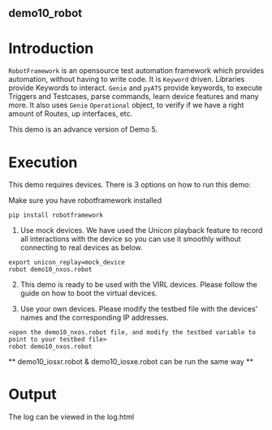 ## demo10_robot

# Introduction

`RobotFramework` is an opensource test automation framework which provides automation,
without having to write code. It is `Keyword` driven. Libraries provide
Keywords to interact. `Genie` and `pyATS` provide keywords, to execute
Triggers and Testcases, parse commands, learn device features and many more.  It also uses
`Genie` `Operational` object, to verify if we have a right amount of Routes, up
interfaces, etc. 

This demo is an advance version of Demo 5.

# Execution

This demo requires devices. There is 3 options on how to run this demo:

Make sure you have robotframework installed
```
pip install robotframework
```

1) Use mock devices. We have used the Unicon playback feature to record all
   interactions with the device so you can use it smoothly without connecting
   to real devices as below.

```
export unicon_replay=mock_device
robot demo10_nxos.robot
```

2) This demo is ready to be used with the VIRL devices. Please follow the guide
   <here> on how to boot the virtual devices.

3) Use your own devices. Please modify the testbed file with the devices'
   names and the corresponding IP addresses.

```
<open the demo10_nxos.robot file, and modify the testbed variable to point to your testbed file>
robot demo10_nxos.robot
```

** demo10_iosxr.robot & demo10_iosxe.robot can be run the same way **

# Output

The log can be viewed in the log.html